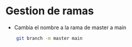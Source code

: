 # Gestion de ramas

- Cambia el nombre a la rama de master a main

```bash
    git branch -m master main
```